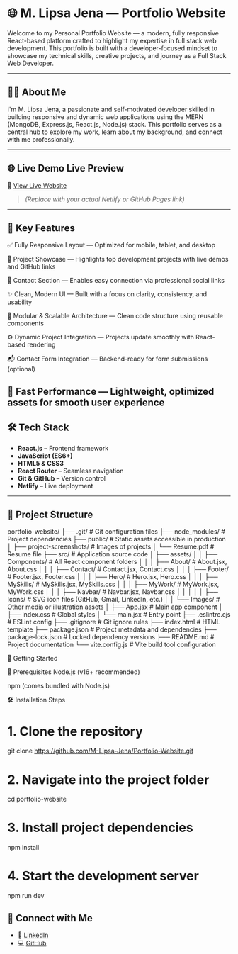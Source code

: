 # 🌐 M. Lipsa Jena — Portfolio Website

Welcome to my Personal Portfolio Website — a modern, fully responsive React-based platform crafted to highlight my expertise in full stack web development. This portfolio is built with a developer-focused mindset to showcase my technical skills, creative projects, and journey as a Full Stack Web Developer.

---

## 👩‍💻 About Me

I'm M. Lipsa Jena, a passionate and self-motivated developer skilled in building responsive and dynamic web applications using the MERN (MongoDB, Express.js, React.js, Node.js) stack.
This portfolio serves as a central hub to explore my work, learn about my background, and connect with me professionally.

---

## 🌐 Live Demo Live Preview

🔗 [View Live Website](https://your-portfolio-name.netlify.app)  
> *(Replace with your actual Netlify or GitHub Pages link)*

---

## 🎯 Key Features

✅ Fully Responsive Layout — Optimized for mobile, tablet, and desktop

📁 Project Showcase — Highlights top development projects with live demos and GitHub links

📱 Contact Section — Enables easy connection via professional social links

✨ Clean, Modern UI — Built with a focus on clarity, consistency, and usability

🧩 Modular & Scalable Architecture — Clean code structure using reusable components

⚙️ Dynamic Project Integration — Projects update smoothly with React-based rendering

📬 Contact Form Integration — Backend-ready for form submissions (optional)

🚀 Fast Performance — Lightweight, optimized assets for smooth user experience
---

## 🛠️ Tech Stack

- **React.js** – Frontend framework
- **JavaScript (ES6+)**
- **HTML5 & CSS3**
- **React Router** – Seamless navigation
- **Git & GitHub** – Version control
- **Netlify** – Live deployment

---

## 📁 Project Structure

portfolio-website/
├── .git/ # Git configuration files
├── node_modules/ # Project dependencies
├── public/ # Static assets accessible in production
│ ├── project-screenshots/ # Images of projects
│ └── Resume.pdf # Resume file
├── src/ # Application source code
│ ├── assets/
│ │ ├── Components/ # All React component folders
│ │ │ ├── About/ # About.jsx, About.css
│ │ │ ├── Contact/ # Contact.jsx, Contact.css
│ │ │ ├── Footer/ # Footer.jsx, Footer.css
│ │ │ ├── Hero/ # Hero.jsx, Hero.css
│ │ │ ├── MySkills/ # MySkills.jsx, MySkills.css
│ │ │ ├── MyWork/ # MyWork.jsx, MyWork.css
│ │ │ ├── Navbar/ # Navbar.jsx, Navbar.css
│ │ │ 
│ │ ├── Icons/ # SVG icon files (GitHub, Gmail, LinkedIn, etc.)
│ │ └── Images/ # Other media or illustration assets
│ ├── App.jsx # Main app component
│ ├── index.css # Global styles
│ └── main.jsx # Entry point
├── .eslintrc.cjs # ESLint config
├── .gitignore # Git ignore rules
├── index.html # HTML template
├── package.json # Project metadata and dependencies
├── package-lock.json # Locked dependency versions
├── README.md # Project documentation
└── vite.config.js # Vite build tool configuration

🚀 Getting Started

🧾 Prerequisites
Node.js (v16+ recommended)

npm (comes bundled with Node.js)

🛠️ Installation Steps

# 1. Clone the repository
git clone https://github.com/M-Lipsa-Jena/Portfolio-Website.git

# 2. Navigate into the project folder
cd portfolio-website

# 3. Install project dependencies
npm install

# 4. Start the development server
npm run dev

## 🤝 Connect with Me

- 💼 [LinkedIn](https://www.linkedin.com/in/m-lipsa-jena-155264218/)
- 💻 [GitHub](https://github.com/M-Lipsa-Jena/)
